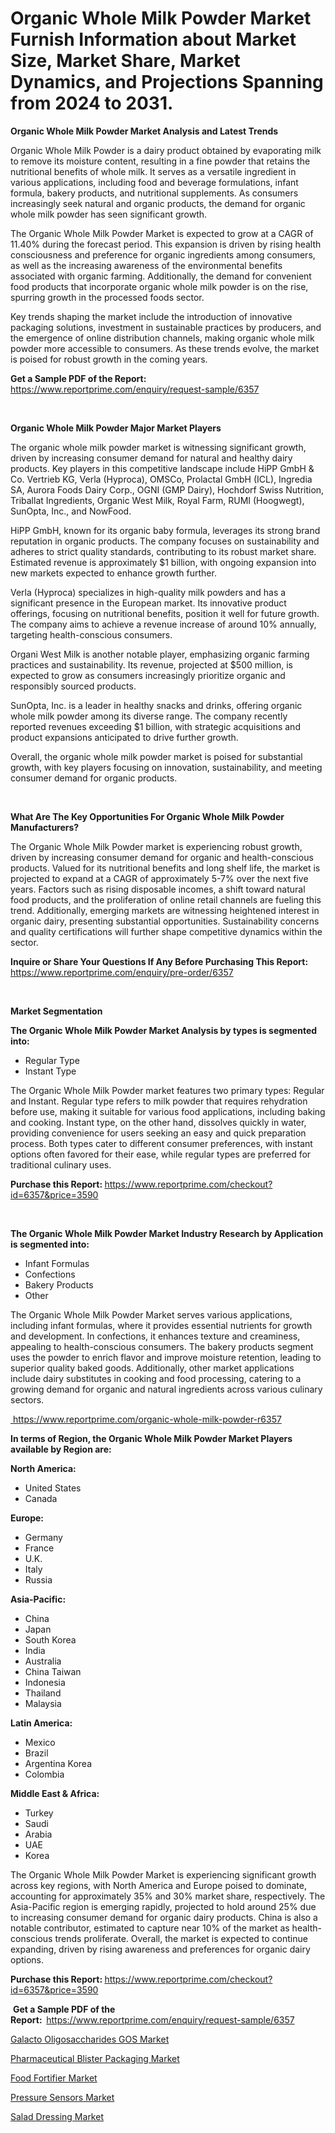 <p><h1>Organic Whole Milk Powder Market Furnish Information about Market Size, Market Share, Market Dynamics, and Projections Spanning from 2024 to 2031.</h1></p><p><strong>Organic Whole Milk Powder Market Analysis and Latest Trends</strong></p>
<p><p>Organic Whole Milk Powder is a dairy product obtained by evaporating milk to remove its moisture content, resulting in a fine powder that retains the nutritional benefits of whole milk. It serves as a versatile ingredient in various applications, including food and beverage formulations, infant formula, bakery products, and nutritional supplements. As consumers increasingly seek natural and organic products, the demand for organic whole milk powder has seen significant growth.</p><p>The Organic Whole Milk Powder Market is expected to grow at a CAGR of 11.40% during the forecast period. This expansion is driven by rising health consciousness and preference for organic ingredients among consumers, as well as the increasing awareness of the environmental benefits associated with organic farming. Additionally, the demand for convenient food products that incorporate organic whole milk powder is on the rise, spurring growth in the processed foods sector. </p><p>Key trends shaping the market include the introduction of innovative packaging solutions, investment in sustainable practices by producers, and the emergence of online distribution channels, making organic whole milk powder more accessible to consumers. As these trends evolve, the market is poised for robust growth in the coming years.</p></p>
<p><strong>Get a Sample PDF of the Report:&nbsp;</strong> <a href="https://www.reportprime.com/enquiry/request-sample/6357">https://www.reportprime.com/enquiry/request-sample/6357</a></p>
<p>&nbsp;</p>
<p><strong>Organic Whole Milk Powder Major Market Players</strong></p>
<p><p>The organic whole milk powder market is witnessing significant growth, driven by increasing consumer demand for natural and healthy dairy products. Key players in this competitive landscape include HiPP GmbH & Co. Vertrieb KG, Verla (Hyproca), OMSCo, Prolactal GmbH (ICL), Ingredia SA, Aurora Foods Dairy Corp., OGNI (GMP Dairy), Hochdorf Swiss Nutrition, Triballat Ingredients, Organic West Milk, Royal Farm, RUMI (Hoogwegt), SunOpta, Inc., and NowFood.</p><p>HiPP GmbH, known for its organic baby formula, leverages its strong brand reputation in organic products. The company focuses on sustainability and adheres to strict quality standards, contributing to its robust market share. Estimated revenue is approximately $1 billion, with ongoing expansion into new markets expected to enhance growth further.</p><p>Verla (Hyproca) specializes in high-quality milk powders and has a significant presence in the European market. Its innovative product offerings, focusing on nutritional benefits, position it well for future growth. The company aims to achieve a revenue increase of around 10% annually, targeting health-conscious consumers.</p><p>Organi West Milk is another notable player, emphasizing organic farming practices and sustainability. Its revenue, projected at $500 million, is expected to grow as consumers increasingly prioritize organic and responsibly sourced products.</p><p>SunOpta, Inc. is a leader in healthy snacks and drinks, offering organic whole milk powder among its diverse range. The company recently reported revenues exceeding $1 billion, with strategic acquisitions and product expansions anticipated to drive further growth.</p><p>Overall, the organic whole milk powder market is poised for substantial growth, with key players focusing on innovation, sustainability, and meeting consumer demand for organic products.</p></p>
<p>&nbsp;</p>
<p><strong>What Are The Key Opportunities For Organic Whole Milk Powder Manufacturers?</strong></p>
<p><p>The Organic Whole Milk Powder market is experiencing robust growth, driven by increasing consumer demand for organic and health-conscious products. Valued for its nutritional benefits and long shelf life, the market is projected to expand at a CAGR of approximately 5-7% over the next five years. Factors such as rising disposable incomes, a shift toward natural food products, and the proliferation of online retail channels are fueling this trend. Additionally, emerging markets are witnessing heightened interest in organic dairy, presenting substantial opportunities. Sustainability concerns and quality certifications will further shape competitive dynamics within the sector.</p></p>
<p><strong>Inquire or Share Your Questions If Any Before Purchasing This Report:</strong> <a href="https://www.reportprime.com/enquiry/pre-order/6357">https://www.reportprime.com/enquiry/pre-order/6357</a></p>
<p>&nbsp;</p>
<p><strong>Market Segmentation</strong></p>
<p><strong>The Organic Whole Milk Powder Market Analysis by types is segmented into:</strong></p>
<p><ul><li>Regular Type</li><li>Instant Type</li></ul></p>
<p><p>The Organic Whole Milk Powder market features two primary types: Regular and Instant. Regular type refers to milk powder that requires rehydration before use, making it suitable for various food applications, including baking and cooking. Instant type, on the other hand, dissolves quickly in water, providing convenience for users seeking an easy and quick preparation process. Both types cater to different consumer preferences, with instant options often favored for their ease, while regular types are preferred for traditional culinary uses.</p></p>
<p><strong>Purchase this Report:&nbsp;</strong><a href="https://www.reportprime.com/checkout?id=6357&price=3590">https://www.reportprime.com/checkout?id=6357&price=3590</a></p>
<p>&nbsp;</p>
<p><strong>The Organic Whole Milk Powder Market Industry Research by Application is segmented into:</strong></p>
<p><ul><li>Infant Formulas</li><li>Confections</li><li>Bakery Products</li><li>Other</li></ul></p>
<p><p>The Organic Whole Milk Powder Market serves various applications, including infant formulas, where it provides essential nutrients for growth and development. In confections, it enhances texture and creaminess, appealing to health-conscious consumers. The bakery products segment uses the powder to enrich flavor and improve moisture retention, leading to superior quality baked goods. Additionally, other market applications include dairy substitutes in cooking and food processing, catering to a growing demand for organic and natural ingredients across various culinary sectors.</p></p>
<p><a href="https://www.reportprime.com/organic-whole-milk-powder-r6357">&nbsp;https://www.reportprime.com/organic-whole-milk-powder-r6357</a></p>
<p><strong>In terms of Region, the Organic Whole Milk Powder Market Players available by Region are:</strong></p>
<p>
    <p> <strong> North America: </strong>
        <ul>
            <li>United States</li>
            <li>Canada</li>
        </ul>
        </p> 
    <p> <strong> Europe: </strong>
        <ul>
            <li>Germany</li>
            <li>France</li>
            <li>U.K.</li>
            <li>Italy</li>
            <li>Russia</li>
        </ul>
        </p> 
    <p> <strong> Asia-Pacific: </strong>
        <ul>
            <li>China</li>
            <li>Japan</li>
            <li>South Korea</li>
            <li>India</li>
            <li>Australia</li>
            <li>China Taiwan</li>
            <li>Indonesia</li>
            <li>Thailand</li>
            <li>Malaysia</li>
        </ul>
        </p> 
    <p> <strong> Latin America: </strong>
        <ul>
            <li>Mexico</li>
            <li>Brazil</li>
            <li>Argentina Korea</li>
            <li>Colombia</li>
        </ul>
        </p> 
    <p> <strong> Middle East & Africa: </strong>
        <ul>
            <li>Turkey</li>
            <li>Saudi</li>
            <li>Arabia</li>
            <li>UAE</li>
            <li>Korea</li>
        </ul>
    </p>
    </p>
<p><p>The Organic Whole Milk Powder Market is experiencing significant growth across key regions, with North America and Europe poised to dominate, accounting for approximately 35% and 30% market share, respectively. The Asia-Pacific region is emerging rapidly, projected to hold around 25% due to increasing consumer demand for organic dairy products. China is also a notable contributor, estimated to capture near 10% of the market as health-conscious trends proliferate. Overall, the market is expected to continue expanding, driven by rising awareness and preferences for organic dairy options.</p></p>
<p><strong>Purchase this Report: </strong><a href="https://www.reportprime.com/checkout?id=6357&price=3590">https://www.reportprime.com/checkout?id=6357&price=3590</a></p>
<p>&nbsp;<strong>Get a Sample PDF of the Report:&nbsp;&nbsp;</strong><a href="https://www.reportprime.com/enquiry/request-sample/6357">https://www.reportprime.com/enquiry/request-sample/6357</a></p>
<p><strong></strong></p>
<p><p><a href="https://github.com/AnnDiaz698/Market-Research-Report-List-1/blob/main/galacto-oligosaccharides-gos-market.md">Galacto Oligosaccharides GOS Market</a></p><p><a href="https://medium.com/@rebecca.smith5467/global-pharmaceutical-blister-packaging-market-opportunities-and-forecast-for-period-from-2024-to-abbba4fe7a8b">Pharmaceutical Blister Packaging Market</a></p><p><a href="https://github.com/NargisHussain75/Market-Research-Report-List-1/blob/main/food-fortifier-market.md">Food Fortifier Market</a></p><p><a href="https://www.linkedin.com/pulse/strategic-roadmap-global-pressure-sensors-market-insights-hbete?trackingId=AhboA4WPT6eYTUdubGYDaA%3D%3D">Pressure Sensors Market</a></p><p><a href="https://www.linkedin.com/pulse/global-salad-dressing-market-sector-types-applications-player-v95ge?trackingId=PR3sL3vlSrWRGnT8LPp2vw%3D%3D">Salad Dressing Market</a></p></p>